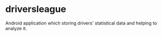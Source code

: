 # driversleague
Android application which storing drivers' statistical data and helping to analyze it.
